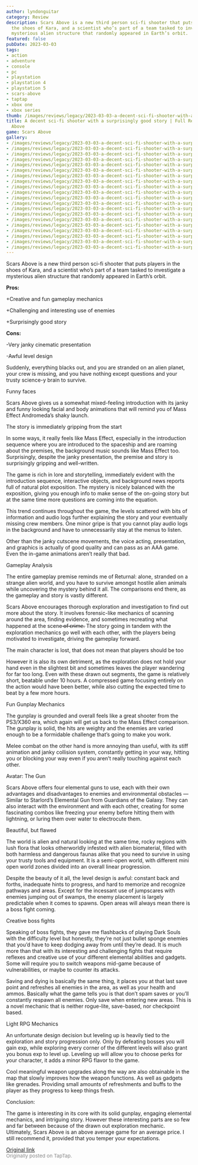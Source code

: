 ```yaml
---
author: lyndonguitar
category: Review
description: Scars Above is a new third person sci-fi shooter that puts players in
  the shoes of Kara, and a scientist who’s part of a team tasked to investigate a
  mysterious alien structure that randomly appeared in Earth’s orbit.
featured: false
pubDate: 2023-03-03
tags:
- action
- adventure
- console
- pc
- playstation
- playstation 4
- playstation 5
- scars-above
- taptap
- xbox one
- xbox series
thumb: /images/reviews/legacy/2023-03-03-a-decent-sci-fi-shooter-with-a-surprisingly-good-story--full-review---scars-above-0.avif
title: A decent sci-fi shooter with a surprisingly good story | Full Review - Scars
  Above
game: Scars Above
gallery:
- /images/reviews/legacy/2023-03-03-a-decent-sci-fi-shooter-with-a-surprisingly-good-story--full-review---scars-above-0.avif
- /images/reviews/legacy/2023-03-03-a-decent-sci-fi-shooter-with-a-surprisingly-good-story--full-review---scars-above-1.avif
- /images/reviews/legacy/2023-03-03-a-decent-sci-fi-shooter-with-a-surprisingly-good-story--full-review---scars-above-2.avif
- /images/reviews/legacy/2023-03-03-a-decent-sci-fi-shooter-with-a-surprisingly-good-story--full-review---scars-above-3.avif
- /images/reviews/legacy/2023-03-03-a-decent-sci-fi-shooter-with-a-surprisingly-good-story--full-review---scars-above-4.avif
- /images/reviews/legacy/2023-03-03-a-decent-sci-fi-shooter-with-a-surprisingly-good-story--full-review---scars-above-5.avif
- /images/reviews/legacy/2023-03-03-a-decent-sci-fi-shooter-with-a-surprisingly-good-story--full-review---scars-above-6.avif
- /images/reviews/legacy/2023-03-03-a-decent-sci-fi-shooter-with-a-surprisingly-good-story--full-review---scars-above-7.avif
- /images/reviews/legacy/2023-03-03-a-decent-sci-fi-shooter-with-a-surprisingly-good-story--full-review---scars-above-8.avif
- /images/reviews/legacy/2023-03-03-a-decent-sci-fi-shooter-with-a-surprisingly-good-story--full-review---scars-above-9.avif
- /images/reviews/legacy/2023-03-03-a-decent-sci-fi-shooter-with-a-surprisingly-good-story--full-review---scars-above-10.avif
- /images/reviews/legacy/2023-03-03-a-decent-sci-fi-shooter-with-a-surprisingly-good-story--full-review---scars-above-11.avif
- /images/reviews/legacy/2023-03-03-a-decent-sci-fi-shooter-with-a-surprisingly-good-story--full-review---scars-above-12.avif
- /images/reviews/legacy/2023-03-03-a-decent-sci-fi-shooter-with-a-surprisingly-good-story--full-review---scars-above-13.avif
- /images/reviews/legacy/2023-03-03-a-decent-sci-fi-shooter-with-a-surprisingly-good-story--full-review---scars-above-14.avif
- /images/reviews/legacy/2023-03-03-a-decent-sci-fi-shooter-with-a-surprisingly-good-story--full-review---scars-above-15.avif
- /images/reviews/legacy/2023-03-03-a-decent-sci-fi-shooter-with-a-surprisingly-good-story--full-review---scars-above-16.avif
- /images/reviews/legacy/2023-03-03-a-decent-sci-fi-shooter-with-a-surprisingly-good-story--full-review---scars-above-17.avif
- /images/reviews/legacy/2023-03-03-a-decent-sci-fi-shooter-with-a-surprisingly-good-story--full-review---scars-above-18.avif
- /images/reviews/legacy/2023-03-03-a-decent-sci-fi-shooter-with-a-surprisingly-good-story--full-review---scars-above-19.avif
---
```

Scars Above is a new third person sci-fi shooter that puts players in the shoes of Kara, and a scientist who’s part of a team tasked to investigate a mysterious alien structure that randomly appeared in Earth’s orbit.


**Pros:**


+Creative and fun gameplay mechanics

+Challenging and interesting use of enemies

+Surprisingly good story


**Cons:**


-Very janky cinematic presentation

-Awful level design

Suddenly, everything blacks out, and you are stranded on an alien planet, your crew is missing, and you have nothing except questions and your trusty science-y brain to survive.

Funny faces

Scars Above gives us a somewhat mixed-feeling introduction with its janky and funny looking facial and body animations that will remind you of Mass Effect Andromeda’s shaky launch.

The story is immediately gripping from the start

In some ways, it really feels like Mass Effect, especially in the introduction sequence where you are introduced to the spaceship and are roaming about the premises, the background music sounds like Mass Effect too. Surprisingly, despite the janky presentation, the premise and story is surprisingly gripping and well-written.

The game is rich in lore and storytelling, immediately evident with the introduction sequence, interactive objects, and background news reports full of natural plot exposition. The mystery is nicely balanced with the exposition, giving you enough info to make sense of the on-going story but at the same time more questions are coming into the equation.

This trend continues throughout the game, the levels scattered with bits of information and audio logs further explaining the story and your eventually missing crew members. One minor gripe is that you cannot play audio logs in the background and have to unnecessarily stay at the menus to listen.

Other than the janky cutscene movements, the voice acting, presentation, and graphics is actually of good quality and can pass as an AAA game. Even the in-game animations aren’t really that bad.

Gameplay Analysis

The entire gameplay premise reminds me of Returnal: alone, stranded on a strange alien world, and you have to survive amongst hostile alien animals while uncovering the mystery behind it all. The comparisons end there, as the gameplay and story is vastly different.

Scars Above encourages thorough exploration and investigation to find out more about the story. It involves forensic-like mechanics of scanning around the area, finding evidence, and sometimes recreating what happened at the scene  ̶o̶f̶ ̶c̶r̶i̶m̶e̶.  The story going in tandem with the exploration mechanics go well with each other, with the players being motivated to investigate, driving the gameplay forward.

The main character is lost, that does not mean that players should be too

However it is also its own detriment, as the exploration does not hold your hand even in the slightest bit and sometimes leaves the player wandering for far too long. Even with these drawn out segments, the game is relatively short, beatable under 10 hours. A compressed game focusing entirely on the action would have been better, while also cutting the expected time to beat by a few more hours.

Fun Gunplay Mechanics

The gunplay is grounded and overall feels like a great shooter from the PS3/X360 era, which again will get us back to the Mass Effect comparison. The gunplay is solid, the hits are weighty and the enemies are varied enough to be a formidable challenge that’s going to make you work.

Melee combat on the other hand is more annoying than useful, with its stiff animation and janky collision system, constantly getting in your way, hitting you or blocking your way even if you aren’t really touching against each other.

Avatar: The Gun

Scars Above offers four elemental guns to use, each with their own advantages and disadvantages to enemies and environmental obstacles — Similar to Starlord’s Elemental Gun from Guardians of the Galaxy. They can also interact with the environment and with each other, creating for some fascinating combos like freezing your enemy before hitting them with lightning, or luring them over water to electrocute them.

Beautiful, but flawed

The world is alien and natural looking at the same time, rocky regions with lush flora that looks otherworldly infested with alien biomaterial, filled with both harmless and dangerous faunas alike that you need to survive in using your trusty tools and equipment. It is a semi-open world, with different mini open world zones divided into an overall linear progression.

Despite the beauty of it all, the level design is awful: constant back and forths, inadequate hints to progress, and hard to memorize and recognize pathways and areas. Except for the incessant use of jumpscares with enemies jumping out of swamps, the enemy placement is largely predictable when it comes to spawns. Open areas will always mean there is a boss fight coming.

Creative boss fights

Speaking of boss fights, they gave me flashbacks of playing Dark Souls with the difficulty level but honestly, they’re not just bullet sponge enemies that you’d have to keep dodging away from until they’re dead. It is much more than that with its interesting and challenging fights that require reflexes and creative use of your different elemental abilities and gadgets. Some will require you to switch weapons mid-game because of vulnerabilities, or maybe to counter its attacks.

Saving and dying is basically the same thing, it places you at that last save point and refreshes all enemies in the area, as well as your health and ammos. Basically what the game tells you is that don’t spam saves or you’ll constantly respawn all enemies. Only save when entering new areas. This is a novel mechanic that is neither rogue-lite, save-based, nor checkpoint based.

Light RPG Mechanics

An unfortunate design decision but leveling up is heavily tied to the exploration and story progression only. Only by defeating bosses you will gain exp, while exploring every corner of the different levels will also grant you bonus exp to level up. Leveling up will allow you to choose perks for your character, it adds a minor RPG flavor to the game.

Cool meaningful weapon upgrades along the way are also obtainable in the map that slowly improves how the weapon functions. As well as gadgets like grenades. Providing small amounts of refreshments and buffs to the player as they progress to keep things fresh.

Conclusion:

The game is interesting in its core with its solid gunplay, engaging elemental mechanics, and intriguing story. However these interesting parts are so few and far between because of the drawn out exploration mechanic. Ultimately, Scars Above is an above average game for an average price. I still recommend it, provided that you temper your expectations.

[Original link](https://www.taptap.io/post/4695111)<br><span style="font-size: 0.95em; color: #888;">Originally posted on TapTap.</span>